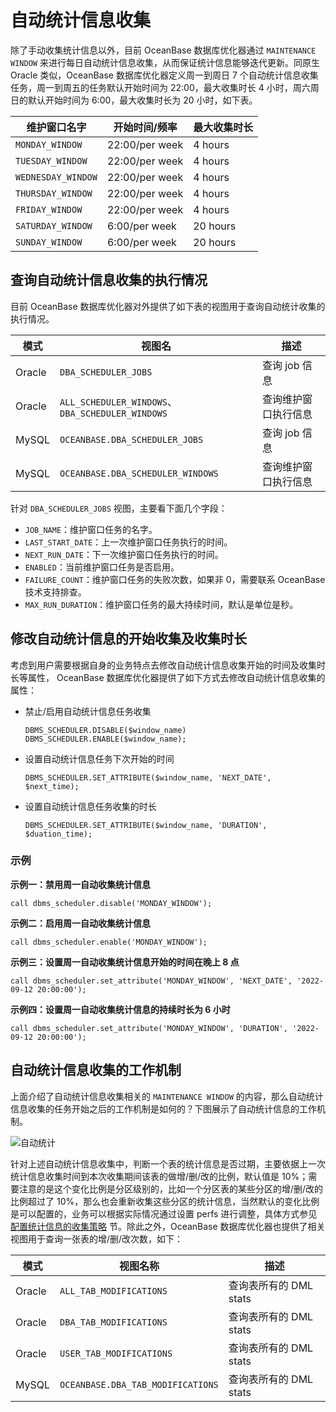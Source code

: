 # 自动统计信息收集

除了手动收集统计信息以外，目前 OceanBase 数据库优化器通过 `MAINTENANCE WINDOW` 来进行每日自动统计信息收集，从而保证统计信息能够迭代更新。同原生 Oracle 类似，OceanBase 数据库优化器定义周一到周日 7 个自动统计信息收集任务，周一到周五的任务默认开始时间为 22:00，最大收集时长 4 小时，周六周日的默认开始时间为 6:00，最大收集时长为 20 小时，如下表。

|维护窗口名字	|开始时间/频率|	最大收集时长|
|---|---|---|
|`MONDAY_WINDOW`|	22:00/per week|	4 hours|
|`TUESDAY_WINDOW`|	22:00/per week| 4 hours|
|`WEDNESDAY_WINDOW`|	22:00/per week|	4 hours|
|`THURSDAY_WINDOW`|	22:00/per week|	4 hours|
|`FRIDAY_WINDOW`|	22:00/per week|	4 hours|
|`SATURDAY_WINDOW`|	6:00/per week|	20 hours|
|`SUNDAY_WINDOW`|	6:00/per week|	20 hours|

## 查询自动统计信息收集的执行情况

目前 OceanBase 数据库优化器对外提供了如下表的视图用于查询自动统计收集的执行情况。

|模式| 	视图名 | 描述|
|---|---|---|
|Oracle |	`DBA_SCHEDULER_JOBS`|	查询 job 信息|
|Oracle|	`ALL_SCHEDULER_WINDOWS`、`DBA_SCHEDULER_WINDOWS`|	查询维护窗口执行信息|
|MySQL	|`OCEANBASE.DBA_SCHEDULER_JOBS`|	查询 job 信息|
|MySQL	|`OCEANBASE.DBA_SCHEDULER_WINDOWS`	|查询维护窗口执行信息|

针对 `DBA_SCHEDULER_JOBS` 视图，主要看下面几个字段：

* `JOB_NAME`：维护窗口任务的名字。
* `LAST_START_DATE`：上一次维护窗口任务执行的时间。
* `NEXT_RUN_DATE`：下一次维护窗口任务执行的时间。
* `ENABLED`：当前维护窗口任务是否启用。
* `FAILURE_COUNT`：维护窗口任务的失败次数，如果非 0，需要联系 OceanBase 技术支持排查。
* `MAX_RUN_DURATION`：维护窗口任务的最大持续时间，默认是单位是秒。

## 修改自动统计信息的开始收集及收集时长

考虑到用户需要根据自身的业务特点去修改自动统计信息收集开始的时间及收集时长等属性， OceanBase 数据库优化器提供了如下方式去修改自动统计信息收集的属性：

* 禁止/启用自动统计信息任务收集

    ```
    DBMS_SCHEDULER.DISABLE($window_name)
    DBMS_SCHEDULER.ENABLE($window_name);
    ```

* 设置自动统计信息任务下次开始的时间

    ```
    DBMS_SCHEDULER.SET_ATTRIBUTE($window_name, 'NEXT_DATE', $next_time);
    ```

* 设置自动统计信息任务收集的时长

    ```
    DBMS_SCHEDULER.SET_ATTRIBUTE($window_name, 'DURATION', $duation_time);
    ```

### 示例

**示例一：禁用周一自动收集统计信息**

```
call dbms_scheduler.disable('MONDAY_WINDOW');
```

**示例二：启用周一自动收集统计信息**

```
call dbms_scheduler.enable('MONDAY_WINDOW');
```

**示例三：设置周一自动收集统计信息开始的时间在晚上 8 点**

```
call dbms_scheduler.set_attribute('MONDAY_WINDOW', 'NEXT_DATE', '2022-09-12 20:00:00');
```

**示例四：设置周一自动收集统计信息的持续时长为 6 小时**

```
call dbms_scheduler.set_attribute('MONDAY_WINDOW', 'DURATION', '2022-09-12 20:00:00');
```

## 自动统计信息收集的工作机制

上面介绍了自动统计信息收集相关的 `MAINTENANCE WINDOW` 的内容，那么自动统计信息收集的任务开始之后的工作机制是如何的？下图展示了自动统计信息的工作机制。

 ![自动统计](https://obbusiness-private.oss-cn-shanghai.aliyuncs.com/doc/img/observer-enterprise/V4.2.1/manage/auto-collect.png)

针对上述自动统计信息收集中，判断一个表的统计信息是否过期，主要依据上一次统计信息收集时间到本次收集期间该表的做增/删/改的比例，默认值是 10%；需要注意的是这个变化比例是分区级别的，比如一个分区表的某些分区的增/删/改的比例超过了 10%，那么也会重新收集这些分区的统计信息，当然默认的变化比例是可以配置的，业务可以根据实际情况通过设置 perfs 进行调整，具体方式参见 [配置统计信息的收集策略](../400.manage-statistic-information/600.configure-statistic-information-collection-strategy.md) 节。除此之外，OceanBase 数据库优化器也提供了相关视图用于查询一张表的增/删/改次数，如下：

|模式 |视图名称 |描述 |
|---|---|---|
|Oracle |`ALL_TAB_MODIFICATIONS`|查询表所有的 DML stats|
|Oracle| `DBA_TAB_MODIFICATIONS`|查询表所有的 DML stats|
|Oracle| `USER_TAB_MODIFICATIONS`|查询表所有的 DML stats|	
|MySQL |`OCEANBASE.DBA_TAB_MODIFICATIONS`|查询表所有的 DML stats|
